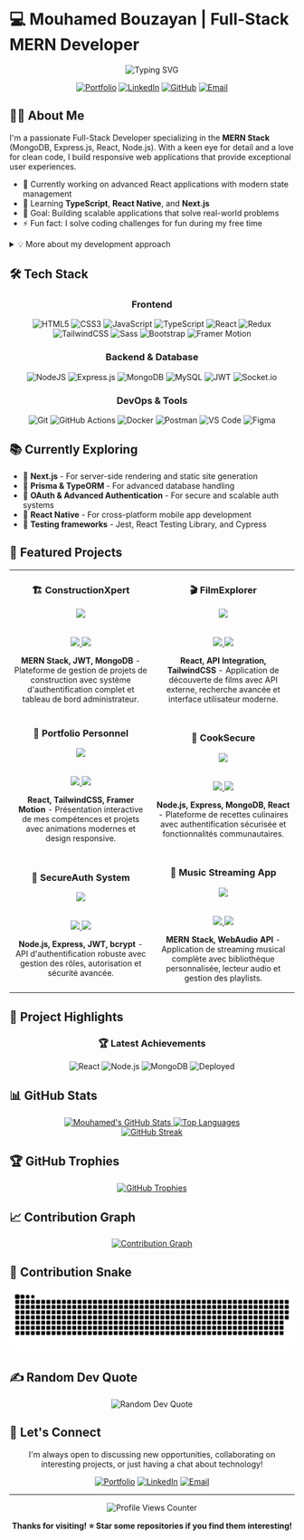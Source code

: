 # 💻 Mouhamed Bouzayan | Full-Stack MERN Developer

<div align="center">
  <img src="https://readme-typing-svg.herokuapp.com?font=Fira+Code&weight=600&size=28&duration=3000&pause=1000&color=4F46E5&center=true&vCenter=true&width=600&lines=Full-Stack+Web+Developer;MERN+Stack+Specialist;React+%26+Node.js+Enthusiast;Modern+UI+Craftsman;Problem+Solver" alt="Typing SVG" />
  
  [![Portfolio](https://img.shields.io/badge/Portfolio-%23000000.svg?style=for-the-badge&logo=firefox&logoColor=#FF7139)](https://portfoliomohamedbouzayan.netlify.app/)
  [![LinkedIn](https://img.shields.io/badge/LinkedIn-%230077B5.svg?style=for-the-badge&logo=linkedin&logoColor=white)](https://www.linkedin.com/in/mouhamed-bouzayan-9a7222344/)
  [![GitHub](https://img.shields.io/badge/GitHub-100000?style=for-the-badge&logo=github&logoColor=white)](https://github.com/MOUHAMEDBOUZAYAN)
  [![Email](https://img.shields.io/badge/Email-D14836?style=for-the-badge&logo=gmail&logoColor=white)](mailto:mohammedbouzi177@gmail.com)
</div>

## 👨‍💻 About Me

I'm a passionate Full-Stack Developer specializing in the **MERN Stack** (MongoDB, Express.js, React, Node.js). With a keen eye for detail and a love for clean code, I build responsive web applications that provide exceptional user experiences.

- 🔭 Currently working on advanced React applications with modern state management
- 🌱 Learning **TypeScript**, **React Native**, and **Next.js**
- 🎯 Goal: Building scalable applications that solve real-world problems
- ⚡ Fun fact: I solve coding challenges for fun during my free time

<details>
<summary>💡 More about my development approach</summary>
<br>

I believe in:
- **Clean, maintainable code** that follows best practices
- **User-centered design** with modern UI/UX principles
- **Performance optimization** for the best user experience
- **Continuous learning** to stay updated with modern technologies
- **Pragmatic approach** to solving complex problems
</details>

## 🛠️ Tech Stack

<div align="center">

  ### Frontend 
  ![HTML5](https://img.shields.io/badge/html5-%23E34F26.svg?style=for-the-badge&logo=html5&logoColor=white)
  ![CSS3](https://img.shields.io/badge/css3-%231572B6.svg?style=for-the-badge&logo=css3&logoColor=white)
  ![JavaScript](https://img.shields.io/badge/javascript-%23323330.svg?style=for-the-badge&logo=javascript&logoColor=%23F7DF1E)
  ![TypeScript](https://img.shields.io/badge/typescript-%23007ACC.svg?style=for-the-badge&logo=typescript&logoColor=white)
  ![React](https://img.shields.io/badge/react-%2320232a.svg?style=for-the-badge&logo=react&logoColor=%2361DAFB)
  ![Redux](https://img.shields.io/badge/redux-%23593d88.svg?style=for-the-badge&logo=redux&logoColor=white)
  ![TailwindCSS](https://img.shields.io/badge/tailwindcss-%2338B2AC.svg?style=for-the-badge&logo=tailwind-css&logoColor=white)
  ![Sass](https://img.shields.io/badge/Sass-%23CC6699.svg?style=for-the-badge&logo=sass&logoColor=white)
  ![Bootstrap](https://img.shields.io/badge/bootstrap-%238511FA.svg?style=for-the-badge&logo=bootstrap&logoColor=white)
  ![Framer Motion](https://img.shields.io/badge/Framer_Motion-black?style=for-the-badge&logo=framer&logoColor=blue)

  ### Backend & Database
  ![NodeJS](https://img.shields.io/badge/node.js-6DA55F?style=for-the-badge&logo=node.js&logoColor=white)
  ![Express.js](https://img.shields.io/badge/express.js-%23404d59.svg?style=for-the-badge&logo=express&logoColor=%2361DAFB)
  ![MongoDB](https://img.shields.io/badge/MongoDB-%234ea94b.svg?style=for-the-badge&logo=mongodb&logoColor=white)
  ![MySQL](https://img.shields.io/badge/mysql-%2300f.svg?style=for-the-badge&logo=mysql&logoColor=white)
  ![JWT](https://img.shields.io/badge/JWT-black?style=for-the-badge&logo=JSON%20web%20tokens&logoColor=white)
  ![Socket.io](https://img.shields.io/badge/Socket.io-black?style=for-the-badge&logo=socket.io&badgeColor=010101)

  ### DevOps & Tools
  ![Git](https://img.shields.io/badge/git-%23F05033.svg?style=for-the-badge&logo=git&logoColor=white)
  ![GitHub Actions](https://img.shields.io/badge/github%20actions-%232671E5.svg?style=for-the-badge&logo=githubactions&logoColor=white)
  ![Docker](https://img.shields.io/badge/docker-%230db7ed.svg?style=for-the-badge&logo=docker&logoColor=white)
  ![Postman](https://img.shields.io/badge/Postman-FF6C37?style=for-the-badge&logo=postman&logoColor=white)
  ![VS Code](https://img.shields.io/badge/VS%20Code-0078d7.svg?style=for-the-badge&logo=visual-studio-code&logoColor=white)
  ![Figma](https://img.shields.io/badge/figma-%23F24E1E.svg?style=for-the-badge&logo=figma&logoColor=white)
</div>

## 📚 Currently Exploring

- 🚀 **Next.js** - For server-side rendering and static site generation
- 🧱 **Prisma & TypeORM** - For advanced database handling
- 🔐 **OAuth & Advanced Authentication** - For secure and scalable auth systems
- 📱 **React Native** - For cross-platform mobile app development
- 🧪 **Testing frameworks** - Jest, React Testing Library, and Cypress

## 🧩 Featured Projects

<div align="center">
  <table>
    <tr>
      <td width="50%">
        <h3 align="center">🏗️ ConstructionXpert</h3>
        <div align="center">
          <a href="https://github.com/MOUHAMEDBOUZAYAN/Jury-Blanc-">
            <img src="https://github-readme-stats.vercel.app/api/pin/?username=MOUHAMEDBOUZAYAN&repo=Jury-Blanc-&theme=tokyonight&hide_border=true" />
          </a>
          <br>
          <br>
          <p>
            <a href="https://github.com/MOUHAMEDBOUZAYAN/Jury-Blanc-" target="_blank">
              <img src="https://img.shields.io/badge/Code-3F51B5?style=for-the-badge&logo=github&logoColor=white"/>
            </a>  
            <a href="https://constructionxpert.netlify.app/" target="_blank">
              <img src="https://img.shields.io/badge/Live-00C7B7?style=for-the-badge&logo=netlify&logoColor=white"/>
            </a>
          </p>
          <p><strong>MERN Stack, JWT, MongoDB</strong> - Plateforme de gestion de projets de construction avec système d'authentification complet et tableau de bord administrateur.</p>
        </div>  
      </td>
      <td width="50%">
        <h3 align="center">🎬 FilmExplorer</h3>
        <div align="center">
          <a href="https://github.com/MOUHAMEDBOUZAYAN/FilmFinder-API">
            <img src="https://github-readme-stats.vercel.app/api/pin/?username=MOUHAMEDBOUZAYAN&repo=FilmFinder-API&theme=tokyonight&hide_border=true" />
          </a>
          <br>
          <br>
          <p>
            <a href="https://github.com/MOUHAMEDBOUZAYAN/FilmFinder-API" target="_blank">
              <img src="https://img.shields.io/badge/Code-3F51B5?style=for-the-badge&logo=github&logoColor=white"/>
            </a>
            <a href="https://film-finder-demo.netlify.app/" target="_blank">
              <img src="https://img.shields.io/badge/Live-00C7B7?style=for-the-badge&logo=netlify&logoColor=white"/>
            </a>
          </p>
          <p><strong>React, API Integration, TailwindCSS</strong> - Application de découverte de films avec API externe, recherche avancée et interface utilisateur moderne.</p>
        </div>
      </td>
    </tr>
    <tr>
      <td width="50%">
        <h3 align="center">💼 Portfolio Personnel</h3>
        <div align="center">
          <a href="https://github.com/MOUHAMEDBOUZAYAN/MY-PORTFOLIO">
            <img src="https://github-readme-stats.vercel.app/api/pin/?username=MOUHAMEDBOUZAYAN&repo=MY-PORTFOLIO&theme=tokyonight&hide_border=true" />
          </a>
          <br>
          <br>
          <p>
            <a href="https://github.com/MOUHAMEDBOUZAYAN/MY-PORTFOLIO" target="_blank">
              <img src="https://img.shields.io/badge/Code-3F51B5?style=for-the-badge&logo=github&logoColor=white"/>
            </a>  
            <a href="https://portfoliomohamedbouzayan.netlify.app/" target="_blank">
              <img src="https://img.shields.io/badge/Live-00C7B7?style=for-the-badge&logo=netlify&logoColor=white"/>
            </a>
          </p>
          <p><strong>React, TailwindCSS, Framer Motion</strong> - Présentation interactive de mes compétences et projets avec animations modernes et design responsive.</p>
        </div>  
      </td>
      <td width="50%">
        <h3 align="center">🍳 CookSecure</h3>
        <div align="center">
          <a href="https://github.com/MOUHAMEDBOUZAYAN/CookSecure-Site">
            <img src="https://github-readme-stats.vercel.app/api/pin/?username=MOUHAMEDBOUZAYAN&repo=CookSecure-Site&theme=tokyonight&hide_border=true" />
          </a>
          <br>
          <br>
          <p>
            <a href="https://github.com/MOUHAMEDBOUZAYAN/CookSecure-Site" target="_blank">
              <img src="https://img.shields.io/badge/Code-3F51B5?style=for-the-badge&logo=github&logoColor=white"/>
            </a>
            <a href="https://cuisin-app.netlify.app/" target="_blank">
              <img src="https://img.shields.io/badge/Live-00C7B7?style=for-the-badge&logo=netlify&logoColor=white"/>
            </a>
          </p>
          <p><strong>Node.js, Express, MongoDB, React</strong> - Plateforme de recettes culinaires avec authentification sécurisée et fonctionnalités communautaires.</p>
        </div>
      </td>
    </tr>
    <tr>
      <td width="50%">
        <h3 align="center">🔐 SecureAuth System</h3>
        <div align="center">
          <a href="https://github.com/MOUHAMEDBOUZAYAN/Projet-API-D-authentification">
            <img src="https://github-readme-stats.vercel.app/api/pin/?username=MOUHAMEDBOUZAYAN&repo=Projet-API-D-authentification&theme=tokyonight&hide_border=true" />
          </a>
          <br>
          <br>
          <p>
            <a href="https://github.com/MOUHAMEDBOUZAYAN/Projet-API-D-authentification" target="_blank">
              <img src="https://img.shields.io/badge/Code-3F51B5?style=for-the-badge&logo=github&logoColor=white"/>
            </a>
            <a href="https://projet-api-securisee-dauthentificatio.netlify.app/" target="_blank">
              <img src="https://img.shields.io/badge/Live-00C7B7?style=for-the-badge&logo=netlify&logoColor=white"/>
            </a>
          </p>
          <p><strong>Node.js, Express, JWT, bcrypt</strong> - API d'authentification robuste avec gestion des rôles, autorisation et sécurité avancée.</p>
        </div>
      </td>
      <td width="50%">
        <h3 align="center">🎵 Music Streaming App</h3>
        <div align="center">
          <a href="https://github.com/MOUHAMEDBOUZAYAN/Music-App--Project-file-Rouge-">
            <img src="https://github-readme-stats.vercel.app/api/pin/?username=MOUHAMEDBOUZAYAN&repo=Music-App--Project-file-Rouge-&theme=tokyonight&hide_border=true" />
          </a>
          <br>
          <br>
          <p>
            <a href="https://github.com/MOUHAMEDBOUZAYAN/Music-App--Project-file-Rouge-" target="_blank">
              <img src="https://img.shields.io/badge/Code-3F51B5?style=for-the-badge&logo=github&logoColor=white"/>
            </a>
            <a href="#" target="_blank">
              <img src="https://img.shields.io/badge/Demo-FF4B4B?style=for-the-badge&logo=youtube&logoColor=white"/>
            </a>
          </p>
          <p><strong>MERN Stack, WebAudio API</strong> - Application de streaming musical complète avec bibliothèque personnalisée, lecteur audio et gestion des playlists.</p>
        </div>
      </td>
    </tr>
  </table>
</div>

## 🌟 Project Highlights

<div align="center">
  
  ### 🏆 Latest Achievements
  
  ![React](https://img.shields.io/badge/6+-Projects%20with%20React-61DAFB?style=for-the-badge&logo=react&logoColor=white)
  ![Node.js](https://img.shields.io/badge/5+-Backend%20APIs-339933?style=for-the-badge&logo=node.js&logoColor=white)
  ![MongoDB](https://img.shields.io/badge/4+-Database%20Integrations-47A248?style=for-the-badge&logo=mongodb&logoColor=white)
  ![Deployed](https://img.shields.io/badge/10+-Live%20Projects-00C7B7?style=for-the-badge&logo=netlify&logoColor=white)

</div>

## 📊 GitHub Stats

<div align="center">
  <a href="https://github.com/MOUHAMEDBOUZAYAN">
    <img src="https://github-readme-stats-sigma-five.vercel.app/api?username=MOUHAMEDBOUZAYAN&show_icons=true&theme=tokyonight&hide_border=true&count_private=true&include_all_commits=true" alt="Mouhamed's GitHub Stats" height="180em" />
  </a>
  <a href="https://github.com/MOUHAMEDBOUZAYAN">
    <img src="https://github-readme-stats-sigma-five.vercel.app/api/top-langs/?username=MOUHAMEDBOUZAYAN&layout=compact&theme=tokyonight&hide_border=true&langs_count=8" alt="Top Languages" height="180em" />
  </a>
</div>

<div align="center">
  <a href="https://github.com/MOUHAMEDBOUZAYAN">
    <img src="https://github-readme-streak-stats.herokuapp.com?user=MOUHAMEDBOUZAYAN&theme=tokyonight&hide_border=true" alt="GitHub Streak" />
  </a>
</div>

## 🏆 GitHub Trophies

<div align="center">
  <a href="https://github.com/MOUHAMEDBOUZAYAN">
    <img src="https://github-profile-trophy.vercel.app/?username=MOUHAMEDBOUZAYAN&theme=discord&column=7&no-frame=true&no-bg=true&margin-w=4" alt="GitHub Trophies" />
  </a>
</div>

## 📈 Contribution Graph

<div align="center">
  <a href="https://github.com/MOUHAMEDBOUZAYAN">
    <img src="https://github-readme-activity-graph.vercel.app/graph?username=MOUHAMEDBOUZAYAN&theme=tokyo-night&hide_border=true" alt="Contribution Graph" />
  </a>
</div>

## 🐍 Contribution Snake

![Snake animation](https://raw.githubusercontent.com/MOUHAMEDBOUZAYAN/MOUHAMEDBOUZAYAN/output/github-contribution-grid-snake.svg)

## ✍️ Random Dev Quote

<div align="center">
  <img src="https://quotes-github-readme.vercel.app/api?type=horizontal&theme=tokyonight" alt="Random Dev Quote" />
</div>

## 🤝 Let's Connect

<div align="center">
  
  I'm always open to discussing new opportunities, collaborating on interesting projects, or just having a chat about technology!
  
  [![Portfolio](https://img.shields.io/badge/Portfolio-Visit%20My%20Site-4F46E5?style=for-the-badge&logo=google-chrome&logoColor=white)](https://portfoliomohamedbouzayan.netlify.app/)
  [![LinkedIn](https://img.shields.io/badge/LinkedIn-Let's%20Connect-0077B5?style=for-the-badge&logo=linkedin&logoColor=white)](https://www.linkedin.com/in/mouhamed-bouzayan-9a7222344/)
  [![Email](https://img.shields.io/badge/Email-Drop%20a%20Message-D14836?style=for-the-badge&logo=gmail&logoColor=white)](mailto:mohammedbouzi177@gmail.com)
  
</div>

---

<div align="center">
  <img src="https://komarev.com/ghpvc/?username=MOUHAMEDBOUZAYAN&color=6A5ACD&style=for-the-badge&label=PROFILE+VIEWS" alt="Profile Views Counter" />
  
  **Thanks for visiting! ⭐ Star some repositories if you find them interesting!**
</div>

<!-- 
**MOUHAMEDBOUZAYAN/MOUHAMEDBOUZAYAN** is a ✨ _special_ ✨ repository because its `README.md` (this file) appears on your GitHub profile.
-->
